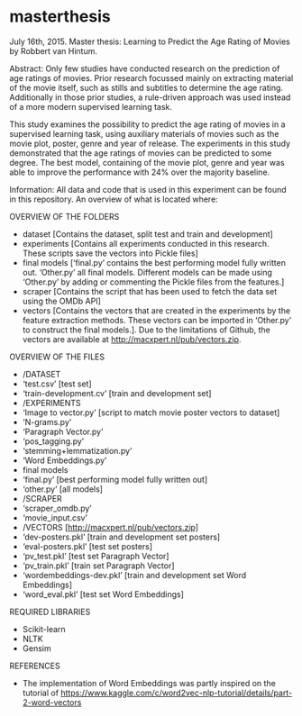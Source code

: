 # masterthesis
July 16th, 2015.
Master thesis: Learning to Predict the Age Rating of Movies by Robbert van Hintum.

Abstract:
Only few studies have conducted research on the prediction of age ratings of movies. Prior research focussed mainly on extracting material of the movie itself, such as stills and subtitles to determine the age rating. Additionally in those prior studies, a rule-driven approach was used instead of a more modern supervised learning task.

This study examines the possibility to predict the age rating of movies in a supervised learning task, using auxiliary materials of movies such as the movie plot, poster, genre and year of release. The experiments in this study demonstrated that the age ratings of movies can be predicted to some degree. The best model, containing of the movie plot, genre and year was able to improve the performance with 24% over the majority baseline.

Information:
All data and code that is used in this experiment can be found in this repository. An overview of what is located where:

OVERVIEW OF THE FOLDERS
- dataset [Contains the dataset, split test and train and development]
- experiments [Contains all experiments conducted in this research. These scripts save the vectors into Pickle files]
- final models [‘final.py’ contains the best performing model fully written out. ‘Other.py’ all final models. Different models can be made using ‘Other.py’ by adding or commenting the Pickle files from the features.]
- scraper [Contains the script that has been used to fetch the data set using the OMDb API]
- vectors [Contains the vectors that are created in the experiments by the feature extraction methods. These vectors can be imported in ‘Other.py’ to construct the final models.]. Due to the limitations of Github, the vectors are available at http://macxpert.nl/pub/vectors.zip.

OVERVIEW OF THE FILES
- /DATASET
-   ‘test.csv’ [test set]
-   ‘train-development.cv’ [train and development set]
- /EXPERIMENTS
-   ‘Image to vector.py’ [script to match movie poster vectors to dataset]
-   ’N-grams.py’
-   ‘Paragraph Vector.py’
-   ‘pos_tagging.py’
-   ‘stemming+lemmatization.py’
-   ‘Word Embeddings.py’
-   final models
-   ‘final.py’ [best performing model fully written out]
-   ‘other.py’ [all models]
- /SCRAPER
-   ‘scraper_omdb.py’
-   ‘movie_input.csv’
- /VECTORS [http://macxpert.nl/pub/vectors.zip]
-   ‘dev-posters.pkl’ [train and development set posters]
-   ‘eval-posters.pkl’ [test set posters]
-   ‘pv_test.pkl’	[test set Paragraph Vector]
-   ‘pv_train.pkl’	[train set Paragraph Vector]
-   ‘wordembeddings-dev.pkl’ [train and development set Word Embeddings]
-   ‘word_eval.pkl’ [test set Word Embeddings]

REQUIRED LIBRARIES
- Scikit-learn
- NLTK
- Gensim

REFERENCES
- The implementation of Word Embeddings was partly inspired on the tutorial of https://www.kaggle.com/c/word2vec-nlp-tutorial/details/part-2-word-vectors
